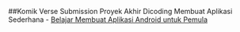 ##Komik Verse
Submission Proyek Akhir Dicoding Membuat Aplikasi Sederhana - [Belajar Membuat Aplikasi Android untuk Pemula](https://www.dicoding.com/academies/51)
